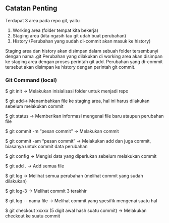 
## Catatan Penting

Terdapat 3 area pada repo git, yaitu
1. Working area (folder tempat kita bekerja)
2. Staging area (kita ngasih tau git udah buat perubahan)
3. History (Perubahan yang sudah di-commit akan masuk ke history)

Staging area dan history akan disimpan dalam sebuah folder tersembunyi dengan nama .git 
Perubahan yang dilakukan di working area akan disimpan ke staging area dengan proses perintah git add. 
Perubahan yang di-commit tersebut akan disimpan ke history dengan perintah git commit. 

### Git Command (local)

$ git init → Melakukan inisialisasi folder untuk menjadi repo

$ git add→ Menambahkan file ke staging area, hal ini harus dilakukan sebelum melakukan commit

$ git status → Memberikan informasi mengenai file baru ataupun perubahan file

$ git commit -m “pesan commit” → Melakukan commit

$ git commit  -am “pesan commit” → Melakukan add dan juga commit, biasanya untuk commit data perubahan

$ git config → Mengisi data yang diperlukan sebelum melakukan commit

$ git add . → Add semua file

$ git log → Melihat semua perubahan (melihat commit yang sudah dilakukan)

$ git log-3 → Melihat commit 3 terakhir

$ git log -- nama file → Melihat commit yang spesifik mengenai suatu hal

$ git checkout xxxxx (5 digit awal hash suatu commit) → Melakukan checkout ke suatu commit
